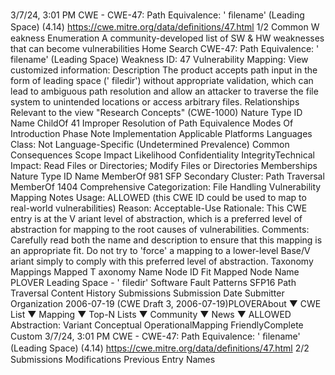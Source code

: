 3/7/24, 3:01 PM CWE - CWE-47: Path Equivalence: ' ﬁlename' (Leading Space) (4.14)
https://cwe.mitre.org/data/deﬁnitions/47.html 1/2
Common W eakness Enumeration
A community-developed list of SW & HW weaknesses that can become
vulnerabilities
Home Search
CWE-47: Path Equivalence: ' filename' (Leading Space)
Weakness ID: 47
Vulnerability Mapping: 
View customized information:
 Description
The product accepts path input in the form of leading space (' filedir') without appropriate validation, which can lead to ambiguous path
resolution and allow an attacker to traverse the file system to unintended locations or access arbitrary files.
 Relationships
 Relevant to the view "Research Concepts" (CWE-1000)
Nature Type ID Name
ChildOf 41 Improper Resolution of Path Equivalence
 Modes Of Introduction
Phase Note
Implementation
 Applicable Platforms
Languages
Class: Not Language-Specific (Undetermined Prevalence)
 Common Consequences
Scope Impact Likelihood
Confidentiality
IntegrityTechnical Impact: Read Files or Directories; Modify Files or Directories
 Memberships
Nature Type ID Name
MemberOf 981 SFP Secondary Cluster: Path Traversal
MemberOf 1404 Comprehensive Categorization: File Handling
 Vulnerability Mapping Notes
Usage: ALLOWED (this CWE ID could be used to map to real-world vulnerabilities)
Reason: Acceptable-Use
Rationale:
This CWE entry is at the V ariant level of abstraction, which is a preferred level of abstraction for mapping to the root causes of
vulnerabilities.
Comments:
Carefully read both the name and description to ensure that this mapping is an appropriate fit. Do not try to 'force' a mapping to a
lower-level Base/V ariant simply to comply with this preferred level of abstraction.
 Taxonomy Mappings
Mapped T axonomy Name Node ID Fit Mapped Node Name
PLOVER Leading Space - ' filedir'
Software Fault Patterns SFP16 Path Traversal
 Content History
 Submissions
Submission Date Submitter Organization
2006-07-19
(CWE Draft 3, 2006-07-19)PLOVERAbout ▼ CWE List ▼ Mapping ▼ Top-N Lists ▼ Community ▼ News ▼
ALLOWED
Abstraction: Variant
Conceptual OperationalMapping
FriendlyComplete Custom
3/7/24, 3:01 PM CWE - CWE-47: Path Equivalence: ' ﬁlename' (Leading Space) (4.14)
https://cwe.mitre.org/data/deﬁnitions/47.html 2/2
 Submissions
 Modifications
 Previous Entry Names